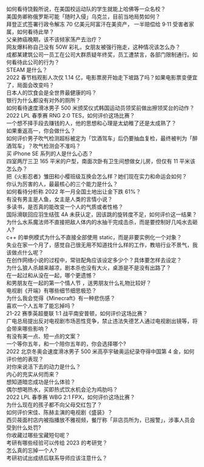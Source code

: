 如何看待饶毅所说，在美国校运动队的学生就能上哈佛等一众名校？  
美国务卿称俄罗斯可能「随时入侵」乌克兰，目前当地局势如何？  
拜登正式签署行政令解冻 70 亿美元阿富汗在美资产， 一半赔偿给 9·11 受害者家属，如何看待此举？  
父亲肺癌晚期，该不该倾家荡产去治疗？  
网友爆料称自己没有 50W 彩礼，女朋友被强行拖走，这种情况该怎么办？  
成都某建筑公司一员工在公司大群质疑年终奖，员工遭禁言，各部门限制通行。如何看待此公司的行为？  
STEAM 是什么？  
2022 春节档观影人次仅 1.14 亿，电影票房开始走下坡路了吗？如果电影票变便宜了，局面会改变吗？  
日本人的饮食会是全世界最健康的吗？  
银行为什么都没有对外的厕所？  
如何看待速度滑冰男子 500 米颁奖仪式韩国运动员领奖前做出擦领奖台的动作？  
2022 LPL 春季赛 RNG 2:0 TES，如何评价这场比赛？  
一个想不择手段去赚钱的人，他的思想和心理是太幼稚了还是太成熟了？  
如果重返高一，你会做什么？  
如何评价男子吹气检测超标被定为「饮酒驾车」后仍要抽血复检，最终被判为「醉酒驾车」？吹气检测会不准吗？  
买 iPhone SE 系列的人是什么心态？  
四室两厅三卫 165 平米的户型，南面次卧有卫生间想做女儿房，但仅有 11 平米该怎么办？  
把《火影忍者》雏田和小樱班级互换会怎么样？她们现在实力和命运会如何？  
你认为厉害的人，最最核心的三个能力是什么？  
如何看待分析称 2022 年一月全国土地出让金下跌 61%？  
有没有男主是人鱼，女主是人类的言情小说？  
多读书，是否真的能改变一个人的气质或者性格？  
国际滑联回应羽生结弦 4A 未获认定，因该跳的旋转度不足，如何评价这一结果？  
为什么水系魔法师不直接把敌人体内的水抽干完成击杀，而是要控制好几吨水去砸人?  
c++ 的单例模式为什么不直接全部使用 static，而是非要实例化一个对象？  
失业在家一个月了，感觉自己很无用不知道找什么样的工作，教培行业不景气，我该做点什么呢？  
在创作网络小说的过程中，常驻配角应该设定多少个？具体要怎样去设定？  
为什么狼人杀越来越凉，剧本杀也没有大火，桌游是不是没有出路了？  
在一起过和从没在一起，哪个更遗憾？  
和男朋友在一起的第一个情人节 ，送男朋友什么礼物比较好？  
电视剧《开端》有哪些细节细思极恐？  
为什么我会觉得《Minecraft》有一种悲伤感？  
喜欢一个人五年了能忘掉吗？  
21-22 赛季英超曼联 1:1 战平南安普顿，如何评价这场比赛？  
广电总局提出反对电视剧市场恶性竞争，禁止违法失德艺人通过电视剧出镜等，将会带来哪些影响？  
有没有美一点、短一点的文案？  
一个等你五年，和一个陪你五年的，你会选择哪个?  
2022 北京冬奥会速度滑冰男子 500 米高亭宇破奥运纪录夺得中国第 4 金，如何评价他的表现？  
对你来说活下去的动力是什么？  
内心的充实从何而来？  
想知道暗恋成功是什么体验？  
偶尔想喝热水，买即热式饮水机会沦为鸡肋吗？  
2022 LPL 春季赛 WBG 2:1 FPX，如何评价这场比赛？  
为什么现在的孩子都不向父母交红包了？  
如何评价宋佳、陈赫主演的电视剧《盛装》？  
西贝莜面村店内被指播放不雅视频，餐厅称「非店员所为，已报警」，涉事人员会受到什么处罚?  
你收藏过哪些宝藏短句呢？  
考研有哪些经验可以传给 2023 的考研党？  
怎么真的忘掉一个人?  
考研初试出成绩后联系导师应该注意什么？  
